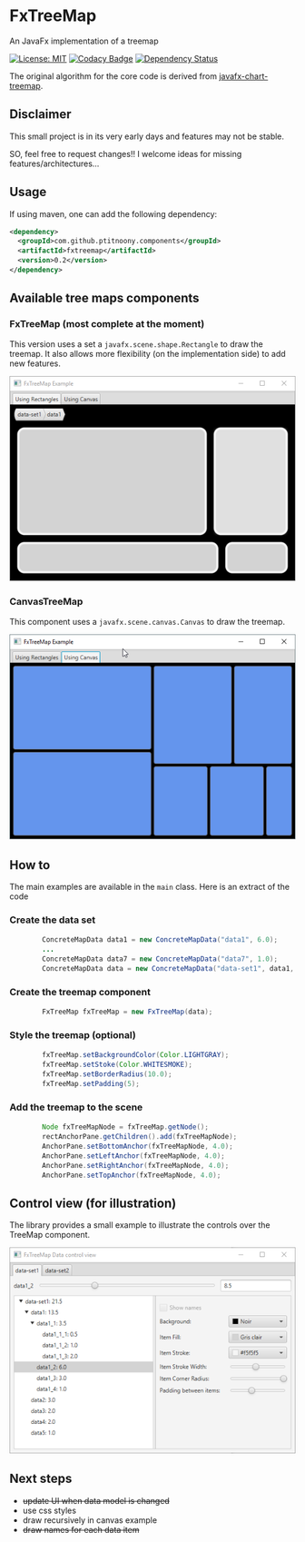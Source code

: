 # FxTreeMap
An JavaFx implementation of a treemap

[![License: MIT](https://img.shields.io/badge/License-MIT-yellow.svg)](https://opensource.org/licenses/MIT) 
[![Codacy Badge](https://api.codacy.com/project/badge/Grade/627c82e4b6ed40fa9b5b78d7ea98f4f4)](https://www.codacy.com/app/PtitNoony/FxTreeMap?utm_source=github.com&amp;utm_medium=referral&amp;utm_content=PtitNoony/FxTreeMap&amp;utm_campaign=Badge_Grade)
[![Dependency Status](https://www.versioneye.com/user/projects/597d42850fb24f005e87c771/badge.svg?style=flat-square)](https://www.versioneye.com/user/projects/597d42850fb24f005e87c771)

The original algorithm for the core code is derived from [javafx-chart-treemap](https://github.com/tasubo/javafx-chart-treemap).

## Disclaimer

This small project is in its very early days and features may not be stable.

SO, feel free to request changes!!
I welcome ideas for missing features/architectures...

## Usage

If using maven, one can add the following dependency:

```xml
<dependency>
  <groupId>com.github.ptitnoony.components</groupId>
  <artifactId>fxtreemap</artifactId>
  <version>0.2</version>
</dependency>
```

## Available tree maps components

### FxTreeMap (most complete at the moment)

This version uses a set a `javafx.scene.shape.Rectangle` to draw the treemap.
It also allows more flexibility (on the implementation side) to add new features.

![Alt text](/src/main/resources/readme/FxTreeMap_Example.png?raw=true "FxTreeMap")

### CanvasTreeMap

This component uses a `javafx.scene.canvas.Canvas` to draw the treemap.

![Alt text](/src/main/resources/readme/FxTreeMap_Example_canvas.png?raw=true "CanvasTreeMap")

## How to

The main examples are available in the `main` class. Here is an extract of the code

### Create the data set

```java
        ConcreteMapData data1 = new ConcreteMapData("data1", 6.0);
        ...
        ConcreteMapData data7 = new ConcreteMapData("data7", 1.0);
        ConcreteMapData data = new ConcreteMapData("data-set1", data1, data2, data3, data4, data5, data6, data7);
``` 

### Create the treemap component

```java
        FxTreeMap fxTreeMap = new FxTreeMap(data);
```

### Style the treemap (optional)
```java
        fxTreeMap.setBackgroundColor(Color.LIGHTGRAY);
        fxTreeMap.setStoke(Color.WHITESMOKE);
        fxTreeMap.setBorderRadius(10.0);
        fxTreeMap.setPadding(5);
```

### Add the treemap to the scene

```java
        Node fxTreeMapNode = fxTreeMap.getNode();
        rectAnchorPane.getChildren().add(fxTreeMapNode);
        AnchorPane.setBottomAnchor(fxTreeMapNode, 4.0);
        AnchorPane.setLeftAnchor(fxTreeMapNode, 4.0);
        AnchorPane.setRightAnchor(fxTreeMapNode, 4.0);
        AnchorPane.setTopAnchor(fxTreeMapNode, 4.0);
```

## Control view (for illustration)

The library provides a small example to illustrate the controls over the TreeMap component.

![Alt text](/src/main/resources/readme/FxTreeMap_ControlView.png?raw=true "FxTreeMap ControlView example")

## Next steps

- ~~update UI when data model is changed~~
- use css styles
- draw recursively in canvas example
- ~~draw names for each data item~~